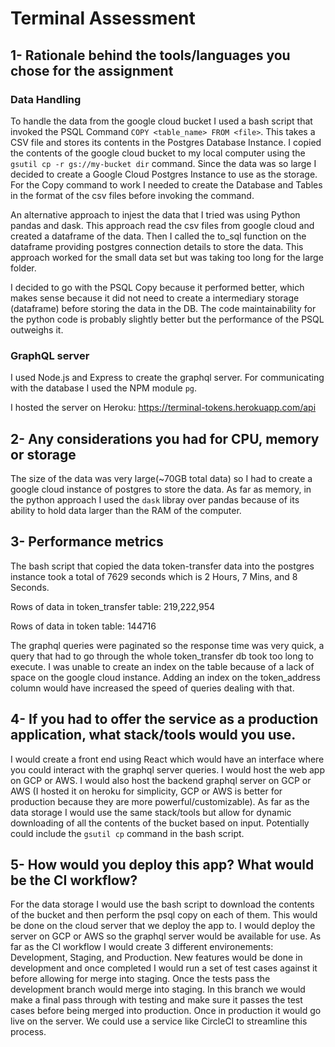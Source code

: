 # Terminal Assessment

## 1- Rationale behind the tools/languages you chose for the assignment

### Data Handling

To handle the data from the google cloud bucket I used a bash script that invoked the PSQL Command `COPY <table_name> FROM <file>`.
This takes a CSV file and stores its contents in the Postgres Database Instance. I copied the contents of the google cloud bucket
to my local computer using the `gsutil cp -r gs://my-bucket dir` command.
Since the data was so large I decided to create a Google Cloud Postgres Instance to use as the storage. For the Copy command to work
I needed to create the Database and Tables in the format of the csv files before invoking the command. 

An alternative approach to injest the data that I tried was using Python pandas and dask. This approach read the csv files from google
cloud and created a dataframe of the data. Then I called the to_sql function on the dataframe providing postgres connection details to
store the data. This approach worked for the small data set but was taking too long for the large folder. 

I decided to go with the PSQL Copy because it performed better, which makes sense because it did not need to create a intermediary 
storage (dataframe) before storing the data in the DB. The code maintainability for the python code is probably slightly better but 
the performance of the PSQL outweighs it. 

### GraphQL server

I used Node.js and Express to create the graphql server. For communicating with the database I used the NPM module `pg`.

I hosted the server on Heroku: <a href="https://terminal-tokens.herokuapp.com/api" target="_blank">https://terminal-tokens.herokuapp.com/api</a> 

## 2- Any considerations you had for CPU, memory or storage

The size of the data was very large(~70GB total data) so I had to create a google cloud instance of postgres to store the data. 
As far as memory, in the python approach I used the `dask` libray over pandas because of its ability to hold data larger than the 
RAM of the computer.

## 3- Performance metrics

The bash script that copied the data token-transfer data into the postgres instance took a total of 7629 seconds which is 
2 Hours, 7 Mins, and 8 Seconds. 

Rows of data in token_transfer table: 219,222,954

Rows of data in token table: 144716

The graphql queries were paginated so the response time was very quick, a query that had to go through the whole token_transfer db
took too long to execute. I was unable to create an index on the table because of a lack of space on the google cloud instance. Adding
an index on the token_address column would have increased the speed of queries dealing with that. 

## 4- If you had to offer the service as a production application, what stack/tools would you use.

I would create a front end using React which would have an interface where you could interact with the graphql server queries. 
I would host the web app on GCP or AWS. I would also host the backend graphql server on GCP or AWS (I hosted it on heroku for simplicity,
GCP or AWS is better for production because they are more powerful/customizable).
As far as the data storage I would use the same stack/tools but allow for dynamic downloading of all the contents of the bucket based
on input. Potentially could include the `gsutil cp` command in the bash script. 

## 5- How would you deploy this app? What would be the CI workflow?

For the data storage I would use the bash script to download the contents of the bucket and then perform the psql copy on each of them.
This would be done on the cloud server that we deploy the app to. 
I would deploy the server on GCP or AWS so the graphql server would be available for use. 
As far as the CI workflow I would create 3 different environements: Development, Staging, and Production. New features would be 
done in development and once completed I would run a set of test cases against it before allowing for merge into staging. Once the 
tests pass the development branch would merge into staging. In this branch we would make a final pass through with testing and make
sure it passes the test cases before being merged into production. Once in production it would go live on the server. 
We could use a service like CircleCI to streamline this process. 

